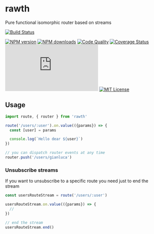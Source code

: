 # rawth

Pure functional isomorphic router based on streams

[![Build Status][travis-image]][travis-url]

[![NPM version][npm-version-image]][npm-url]
[![NPM downloads][npm-downloads-image]][npm-url]
[![Code Quality][codeclimate-image]][codeclimate-url]
[![Coverage Status][coverage-image]][coverage-url]
![rawth size][lib-size]
[![MIT License][license-image]][license-url]

## Usage

```js
import route, { router } from 'rawth'

route('/users/:user').on.value(({params}) => {
  const [user] = params

  console.log(`Hello dear ${user}`)
})

// you can dispatch router events at any time
router.push('/users/gianluca')
```

### Unsubscribe streams

If you want to unsubscribe to a specific route you need just to end the stream

```js
const usersRouteStream = route('/users/:user')

usersRouteStream.on.value(({params}) => {
  //
})

// end the stream
usersRouteStream.end()
```

[travis-image]:https://img.shields.io/travis/GianlucaGuarini/rawth.svg?style=flat-square
[travis-url]:https://travis-ci.org/GianlucaGuarini/rawth

[license-image]:http://img.shields.io/badge/license-MIT-000000.svg?style=flat-square
[license-url]:LICENSE

[lib-size]:https://img.badgesize.io/https://unpkg.com/rawth/rawth.min.js?compression=gzip

[npm-version-image]:http://img.shields.io/npm/v/rawth.svg?style=flat-square
[npm-downloads-image]:http://img.shields.io/npm/dm/rawth.svg?style=flat-square
[npm-url]:https://npmjs.org/package/rawth

[coverage-image]:https://img.shields.io/coveralls/GianlucaGuarini/rawth/maser.svg?style=flat-square
[coverage-url]:https://coveralls.io/r/GianlucaGuarini/rawth?branch=dev

[codeclimate-image]:https://api.codeclimate.com/v1/badges/5a4b8cf4736254115cb3/maintainability
[codeclimate-url]:https://codeclimate.com/github/GianlucaGuarini/rawth/maintainability

